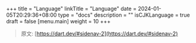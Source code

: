 +++
title = "Language"
linkTitle = "Language"
date = 2024-01-05T20:29:36+08:00
type = "docs"
description = ""
isCJKLanguage = true
draft = false
[menu.main]
    weight = 10
+++

> 原文: [https://dart.dev/#sidenav-2](https://dart.dev/#sidenav-2)
